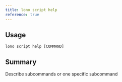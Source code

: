```yaml
---
title: lono script help
reference: true
---
```


## Usage

    lono script help [COMMAND]

## Summary

Describe subcommands or one specific subcommand





